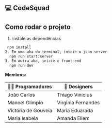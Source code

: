 ## 💻 CodeSquad

## Como rodar o projeto

1. Instale as dependências

```bash
 npm install
2. Em uma aba do terminal, inicie o json server
  npm run start:server
3. Em outra aba, inicie o front-end
  npm run dev
```

**Membros:**

| 👨‍💻 Programadores    | 🎨 Designers       |
| ------------------- | ------------------ |
| João Carlos         | Thiago Vinícius    |
| Manoel Olimpio      | Virginia Fernandes |
| Victória de Gouveia | Maria Eduarada     |
| Maria Isabela       | Amanda Ellem       |
